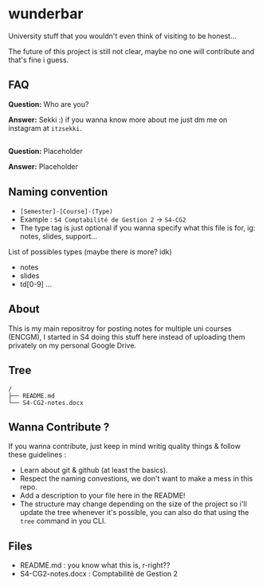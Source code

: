 # wunderbar

University stuff that you wouldn't even think of visiting to be honest...

The future of this project is still not clear, maybe no one will contribute and that's fine i guess.

## FAQ

**Question:** Who are you? 


**Answer:** Sekki :) if you wanna know more about me just dm me on instagram at `itzsekki`.


##
**Question:** Placeholder


**Answer:** Placeholder


##

## Naming convention 

* `[Semester]-[Course]-(Type)`
* Example : `S4 Comptabilité de Gestion 2` -> `S4-CG2` 
* The type tag is just optional if you wanna specify what this file is for, ig: notes, slides, support...

List of possibles types (maybe there is more? idk)
* notes
* slides
* td[0-9]
...

## About

This is my main repositroy for posting notes for multiple uni courses (ENCGM), I started in S4 doing this stuff here instead of uploading them privately on my personal Google Drive.

## Tree

```
/
├── README.md
└── S4-CG2-notes.docx
```

## Wanna Contribute ?

If you wanna contribute, just keep in mind writig quality things & follow these guidelines :

* Learn about git & github (at least the basics). 
* Respect the naming convestions, we don't want to make a mess in this repo.
* Add a description to your file here in the README!
* The structure may change depending on the size of the project so i'll update the tree whenever it's possible, you can also do that using the `tree` command in you CLI.

## Files

* README.md : you know what this is, r-right??
* S4-CG2-notes.docx : Comptabilité de Gestion 2
